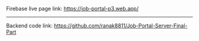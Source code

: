 Firebase live page link: https://job-portal-p3.web.app/

---

Backend code link: https://github.com/ranak8811/Job-Portal-Server-Final-Part
